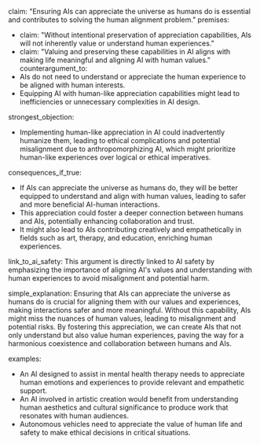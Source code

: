 claim: "Ensuring AIs can appreciate the universe as humans do is essential and contributes to solving the human alignment problem."
premises:
  - claim: "Without intentional preservation of appreciation capabilities, AIs will not inherently value or understand human experiences."
  - claim: "Valuing and preserving these capabilities in AI aligns with making life meaningful and aligning AI with human values."
counterargument_to:
  - AIs do not need to understand or appreciate the human experience to be aligned with human interests.
  - Equipping AI with human-like appreciation capabilities might lead to inefficiencies or unnecessary complexities in AI design.

strongest_objection:
  - Implementing human-like appreciation in AI could inadvertently humanize them, leading to ethical complications and potential misalignment due to anthropomorphizing AI, which might prioritize human-like experiences over logical or ethical imperatives.

consequences_if_true:
  - If AIs can appreciate the universe as humans do, they will be better equipped to understand and align with human values, leading to safer and more beneficial AI-human interactions.
  - This appreciation could foster a deeper connection between humans and AIs, potentially enhancing collaboration and trust.
  - It might also lead to AIs contributing creatively and empathetically in fields such as art, therapy, and education, enriching human experiences.

link_to_ai_safety: This argument is directly linked to AI safety by emphasizing the importance of aligning AI's values and understanding with human experiences to avoid misalignment and potential harm.

simple_explanation: Ensuring that AIs can appreciate the universe as humans do is crucial for aligning them with our values and experiences, making interactions safer and more meaningful. Without this capability, AIs might miss the nuances of human values, leading to misalignment and potential risks. By fostering this appreciation, we can create AIs that not only understand but also value human experiences, paving the way for a harmonious coexistence and collaboration between humans and AIs.

examples:
  - An AI designed to assist in mental health therapy needs to appreciate human emotions and experiences to provide relevant and empathetic support.
  - An AI involved in artistic creation would benefit from understanding human aesthetics and cultural significance to produce work that resonates with human audiences.
  - Autonomous vehicles need to appreciate the value of human life and safety to make ethical decisions in critical situations.
